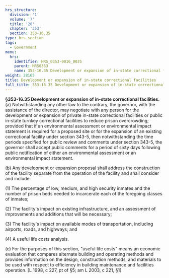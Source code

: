 ```yaml
---
hrs_structure:
  division: '1'
  volume: '7'
  title: '20'
  chapter: '353'
  section: 353-16.35
type: hrs_section
tags:
  - Government
menu:
  hrs:
    identifier: HRS_0353-0016_0035
    parent: HRS0353
    name: 353-16.35 Development or expansion of in-state correctional facilities
weight: 28165
title: Development or expansion of in-state correctional facilities
full_title: 353-16.35 Development or expansion of in-state correctional facilities
---
```

**§353-16.35 Development or expansion of in-state correctional facilities.** (a) Notwithstanding any other law to the contrary, the governor, with the assistance of the director, may negotiate with any person for the development or expansion of private in-state correctional facilities or public in-state turnkey correctional facilities to reduce prison overcrowding; provided that if an environmental assessment or environmental impact statement is required for a proposed site or for the expansion of an existing correctional facility under section 343-5, then notwithstanding the time periods specified for public review and comments under section 343-5, the governor shall accept public comments for a period of sixty days following public notification of either an environmental assessment or an environmental impact statement.

(b) Any development or expansion proposal shall address the construction of the facility separate from the operation of the facility and shall consider and include:

(1) The percentage of low, medium, and high security inmates and the number of prison beds needed to incarcerate each of the foregoing classes of inmates;

(2) The facility's impact on existing infrastructure, and an assessment of improvements and additions that will be necessary;

(3) The facility's impact on available modes of transportation, including airports, roads, and highways; and

(4) A useful life costs analysis.

(c) For the purposes of this section, "useful life costs" means an economic evaluation that compares alternate building and operating methods and provides information on the design, construction methods, and materials to be used with respect to efficiency in building maintenance and facilities operation. [L 1998, c 227, pt of §5; am L 2003, c 221, §1]